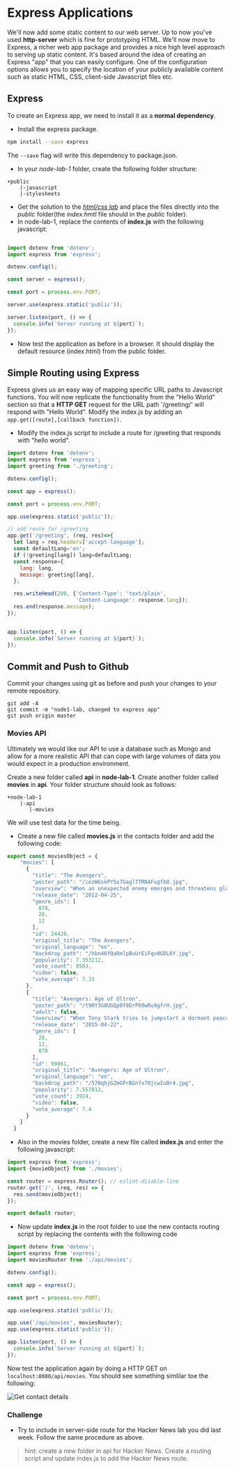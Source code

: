 # Express Applications

We'll now add some static content to our web server. Up to now you've used **http-server** which is fine for prototyping HTML. We'll now move to Express, a richer web app package and provides a nice high level approach to serving up static content. It's based around the idea of creating an Express "app" that you can easily configure. One of the configuration options allows you to specify the location of your publicly available content such as static HTML, CSS, client-side Javascript files etc.

## Express
To create an Express app, we need to install it as a **normal dependency**.

- Install the express package.
~~~bash
npm install --save express
~~~

The ``--save`` flag will write this dependency to package.json.

- In your *node-lab-1* folder, create the following folder structure:
~~~
+public
    |-javascript
    |-stylesheets
~~~
- Get the solution to the [*html/css lab*](./files/static.zip) and place the files directly into the *public* folder(the *index.hmtl* file should in the *public* folder).
- In node-lab-1, replace the contents of **index.js** with the following javascript:

~~~javascript

import dotenv from 'dotenv';
import express from 'express';

dotenv.config();

const server = express();

const port = process.env.PORT;

server.use(express.static('public'));

server.listen(port, () => {
  console.info(`Server running at ${port}`);
});

~~~

- Now test the application as before in a browser. It should display the default resource (index.html) from the public folder.

## Simple Routing using Express
Express gives us an easy way of mapping specific URL paths to Javascript functions. You will now replicate the functionality from the "Hello World" section so that a **HTTP GET** request for the URL path  '/greeting/' will respond with "Hello World". Modify the index.js by adding an ``app.get([route],[callback function])``.
- Modify the index.js script to include a route for /greeting that responds with "hello world".

~~~javascript
import dotenv from 'dotenv';
import express from 'express';
import greeting from './greeting';

dotenv.config();

const app = express();

const port = process.env.PORT;

app.use(express.static('public'));

// add route for /greeting
app.get('/greeting', (req, res)=>{
  let lang = req.headers['accept-language'];
  const defaultLang='en';
  if (!greeting[lang]) lang=defaultLang;
  const response={
    lang: lang,
    message: greeting[lang],
  };

  res.writeHead(200, {'Content-Type': 'text/plain',
                      'Content-Language': response.lang});
  res.end(response.message);
});


app.listen(port, () => {
  console.info(`Server running at ${port}`);
});
~~~
## Commit and Push to Github
Commit your changes using git as before and push your changes to your remote repository.

~~~script
git add -A
git commit -m "node1-lab, changed to express app"
git push origin master
~~~

### Movies API

 Ultimately we would like our API to use a database such as Mongo and allow for a more realistic API that can cope with large volumes of data you would expect in a production environment.

Create a new folder called **api** in **node-lab-1**. Create another folder called **movies** in **api**. Your folder structure should look as follows:

~~~
+node-lab-1
    |-api
       |-movies
~~~

We will use test data for the time being. 

- Create a new file called **movies.js** in the contacts folder and add the following code:

~~~javascript
export const moviesObject = {
    "movies": [
      {
        "title": "The Avengers",
        "poster_path": "/cezWGskPY5x7GaglTTRN4Fugfb8.jpg",
        "overview": "When an unexpected enemy emerges and threatens global safety and security, Nick Fury, director of the international peacekeeping agency known as S.H.I.E.L.D., finds himself in need of a team to pull the world back from the brink of disaster. Spanning the globe, a daring recruitment effort begins!",
        "release_date": "2012-04-25",
        "genre_ids": [
          878,
          28,
          12
        ],
        "id": 24428,
        "original_title": "The Avengers",
        "original_language": "en",
        "backdrop_path": "/hbn46fQaRmlpBuUrEiFqv0GDL6Y.jpg",
        "popularity": 7.353212,
        "vote_count": 8503,
        "video": false,
        "vote_average": 7.33
      },
      {
        "title": "Avengers: Age of Ultron",
        "poster_path": "/t90Y3G8UGQp0f0DrP60wRu9gfrH.jpg",
        "adult": false,
        "overview": "When Tony Stark tries to jumpstart a dormant peacekeeping program, things go awry and Earth’s Mightiest Heroes are put to the ultimate test as the fate of the planet hangs in the balance. As the villainous Ultron emerges, it is up to The Avengers to stop him from enacting his terrible plans, and soon uneasy alliances and unexpected action pave the way for an epic and unique global adventure.",
        "release_date": "2015-04-22",
        "genre_ids": [
          28,
          12,
          878
        ],
        "id": 99861,
        "original_title": "Avengers: Age of Ultron",
        "original_language": "en",
        "backdrop_path": "/570qhjGZmGPrBGnfx70jcwIuBr4.jpg",
        "popularity": 7.557812,
        "vote_count": 3924,
        "video": false,
        "vote_average": 7.4
      }
    ]
  }
~~~

- Also in the movies folder, create a new file called **index.js** and enter the following javascript:

~~~javascript
import express from 'express';
import {movieObject} from './movies';

const router = express.Router(); // eslint-disable-line
router.get('/', (req, res) => {
  res.send(movieObject);
});

export default router;
~~~


- Now update **index.js** in the root folder to use the new contacts routing script by replacing the contents with the following code

~~~javascript
import dotenv from 'dotenv';
import express from 'express';
import moviesRouter from './api/movies';

dotenv.config();

const app = express();

const port = process.env.PORT;

app.use(express.static('public'));

app.use('/api/movies', moviesRouter);
app.use(express.static('public'));

app.listen(port, () => {
  console.info(`Server running at ${port}`);
});
~~~

Now test the application again by doing a HTTP GET on ``localhost:8080/api/movies``. You should see something simlilar toe the following:

![Get contact details](./img/movies.png)

### Challenge

- Try to include in server-side route for the Hacker News lab you did last week. Follow the same procedure as above.

> hint: create a new folder in api for Hacker News. Create a routing script and update index.js to add the Hacker News route.
